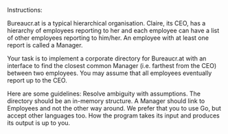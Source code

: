 Instructions:

Bureaucr.at is a typical hierarchical organisation. Claire, its CEO, has a hierarchy of employees reporting to her and each employee can have a list of other employees reporting to him/her. An employee with at least one report is called a Manager.

Your task is to implement a corporate directory for Bureaucr.at with an interface to find the closest common Manager (i.e. farthest from the CEO) between two employees. You may assume that all employees eventually report up to the CEO.

Here are some guidelines:
Resolve ambiguity with assumptions.
The directory should be an in-memory structure.
A Manager should link to Employees and not the other way around.
We prefer that you to use Go, but accept other languages too.
How the program takes its input and produces its output is up to you.
